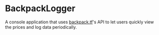 # BackpackLogger

A console application that uses [backpack.tf](https://backpack.tf/)'s API to let users quickly view the prices and log data periodically.